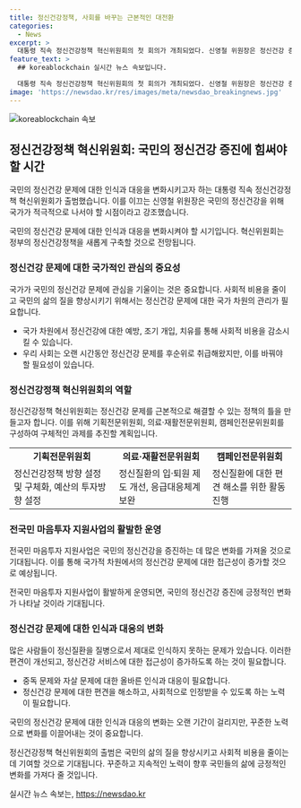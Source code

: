 ```yaml
---
title: 정신건강정책, 사회를 바꾸는 근본적인 대전환
categories:
  - News
excerpt: >
  대통령 직속 정신건강정책 혁신위원회의 첫 회의가 개최되었다. 신영철 위원장은 정신건강 증진에 집중할 시기라 강조했으며, 이를 통해 국가가 정신건강 문제에 적극적으로 대처해야 한다고 밝혔다. 혁신위원회는 지역 정신건강정책 시스템 구축, 재정체계 마련, 정신건강에 대한 편견 해소 등을 포함해 다양한 과제를 다룰 전망이다. 이에 따른 정신건강 증진 정책의 필요성과 혁신위원회의 역할에 대한 기대가 높아지고 있다.
feature_text: >
  ## koreablockchain 실시간 뉴스 속보입니다.

  대통령 직속 정신건강정책 혁신위원회의 첫 회의가 개최되었다. 신영철 위원장은 정신건강 증진에 집중할 시기라 강조했으며, 이를 통해 국가가 정신건강 문제에 적극적으로 대처해야 한다고 밝혔다. 혁신위원회는 지역 정신건강정책 시스템 구축, 재정체계 마련, 정신건강에 대한 편견 해소 등을 포함해 다양한 과제를 다룰 전망이다. 이에 따른 정신건강 증진 정책의 필요성과 혁신위원회의 역할에 대한 기대가 높아지고 있다.
image: 'https://newsdao.kr/res/images/meta/newsdao_breakingnews.jpg'
---
```


<p><img src="https://newsdao.kr/res/images/meta/newsdao_breakingnews.jpg" alt="koreablockchain 속보" /></p>

<h2 data-ke-size="size26">정신건강정책 혁신위원회: 국민의 정신건강 증진에 힘써야 할 시간</h2>

<p>국민의 정신건강 문제에 대한 인식과 대응을 변화시키고자 하는 대통령 직속 정신건강정책 혁신위원회가 출범했습니다. 이를 이끄는 신영철 위원장은 국민의 정신건강을 위해 국가가 적극적으로 나서야 할 시점이라고 강조했습니다.</p>

<p data-ke-size="size16">국민의 정신건강 문제에 대한 인식과 대응을 변화시켜야 할 시기입니다. 혁신위원회는 정부의 정신건강정책을 새롭게 구축할 것으로 전망됩니다.</p>

<h3 data-ke-size="size24">정신건강 문제에 대한 국가적인 관심의 중요성</h3>

<p>국가가 국민의 정신건강 문제에 관심을 기울이는 것은 중요합니다. 사회적 비용을 줄이고 국민의 삶의 질을 향상시키기 위해서는 정신건강 문제에 대한 국가 차원의 관리가 필요합니다.</p>

<ul>
  <li>국가 차원에서 정신건강에 대한 예방, 조기 개입, 치유를 통해 사회적 비용을 감소시킬 수 있습니다.</li>
  <li>우리 사회는 오랜 시간동안 정신건강 문제를 후순위로 취급해왔지만, 이를 바꿔야 할 필요성이 있습니다.</li>
</ul>

<h3 data-ke-size="size24">정신건강정책 혁신위원회의 역할</h3>

<p>정신건강정책 혁신위원회는 정신건강 문제를 근본적으로 해결할 수 있는 정책의 틀을 만들고자 합니다. 이를 위해 기획전문위원회, 의료·재활전문위원회, 캠페인전문위원회를 구성하여 구체적인 과제를 추진할 계획입니다.</p>

<table>
  <tr>
    <td style="text-align: center; height: 17px;"><b>기획전문위원회</b></td>
    <td style="text-align: center; height: 17px;"><b>의료·재활전문위원회</b></td>
    <td style="text-align: center; height: 17px;"><b>캠페인전문위원회</b></td>
  </tr>
  <tr>
    <td>정신건강정책 방향 설정 및 구체화, 예산의 투자방향 설정</td>
    <td>정신질환의 입·퇴원 제도 개선, 응급대응체계 보완</td>
    <td>정신질환에 대한 편견 해소를 위한 활동 진행</td>
  </tr>
</table>

<h3 data-ke-size="size24">전국민 마음투자 지원사업의 활발한 운영</h3>

<p>전국민 마음투자 지원사업은 국민의 정신건강을 증진하는 데 많은 변화를 가져올 것으로 기대됩니다. 이를 통해 국가적 차원에서의 정신건강 문제에 대한 접근성이 증가할 것으로 예상됩니다.</p>

<p data-ke-size="size16">전국민 마음투자 지원사업이 활발하게 운영되면, 국민의 정신건강 증진에 긍정적인 변화가 나타날 것이라 기대됩니다.</p>

<h3 data-ke-size="size24">정신건강 문제에 대한 인식과 대응의 변화</h3>

<p>많은 사람들이 정신질환을 질병으로서 제대로 인식하지 못하는 문제가 있습니다. 이러한 편견이 개선되고, 정신건강 서비스에 대한 접근성이 증가하도록 하는 것이 필요합니다.</p>

<ul>
  <li>중독 문제와 자살 문제에 대한 올바른 인식과 대응이 필요합니다.</li>
  <li>정신건강 문제에 대한 편견을 해소하고, 사회적으로 인정받을 수 있도록 하는 노력이 필요합니다.</li>
</ul>

<p data-ke-size="size16">국민의 정신건강 문제에 대한 인식과 대응의 변화는 오랜 기간이 걸리지만, 꾸준한 노력으로 변화를 이끌어내는 것이 중요합니다.</p>

<p>정신건강정책 혁신위원회의 출범은 국민의 삶의 질을 향상시키고 사회적 비용을 줄이는데 기여할 것으로 기대됩니다. 꾸준하고 지속적인 노력이 향후 국민들의 삶에 긍정적인 변화를 가져다 줄 것입니다.</p>
실시간 뉴스 속보는, <a href="https://newsdao.kr" rel="dofollow">https://newsdao.kr</a>


